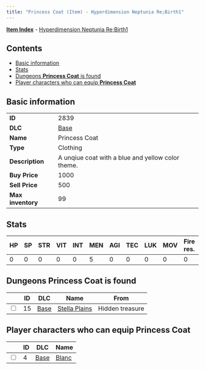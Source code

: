```yaml
---
title: "Princess Coat (Item) - Hyperdimension Neptunia Re;Birth1"
---
```


[**Item Index**](/neptunia/rb1/item/index.html) - [Hyperdimension Neptunia Re;Birth1](/neptunia/rb1)

## Contents

- [Basic information](#basic-information)
- [Stats](#stats)
- [Dungeons **Princess Coat** is found](#dungeons-princess-coat-is-found)
- [Player characters who can equip **Princess Coat**](#player-characters-who-can-equip-princess-coat)

## Basic information

|   |   |
| -- | -- |
| **ID** | 2839 |
| **DLC** | [Base](/neptunia/rb1/dlc/1-base.html) |
| **Name** | Princess Coat |
| **Type** | Clothing |
| **Description** | A unqiue coat with a blue and yellow color theme. |
| **Buy Price** | 1000 |
| **Sell Price** | 500 |
| **Max inventory** | 99 |

## Stats

| HP | SP | STR | VIT | INT | MEN | AGI | TEC | LUK | MOV | Fire res. | Ice res. | Wind res. | Lightning res. |
| -- | -- | --- | --- | --- | --- | --- | --- | --- | --- | --------- | -------- | --------- | -------------- |
| 0 | 0 | 0 | 0 | 0 | 5 | 0 | 0 | 0 | 0 | 0 | 0 | 0 | 0 |

## Dungeons **Princess Coat** is found

|    | ID | DLC | Name | From |
| -- | -- | --- | ---- | ---- |
| <input type="checkbox" id="rb1-dungeon-1-15" class="trackbox" /> | 15 | [Base](/neptunia/rb1/dlc/1-base.html) | [Stella Plains](/neptunia/rb1/dungeon/1-15-stella-plains.html) | Hidden treasure |

## Player characters who can equip **Princess Coat**

|    | ID | DLC | Name |
| -- | -- | --- | ---- |
| <input type="checkbox" id="rb1-player-1-4" class="trackbox" /> | 4 | [Base](/neptunia/rb1/dlc/1-base.html) | [Blanc](/neptunia/rb1/player/1-4-blanc.html) |